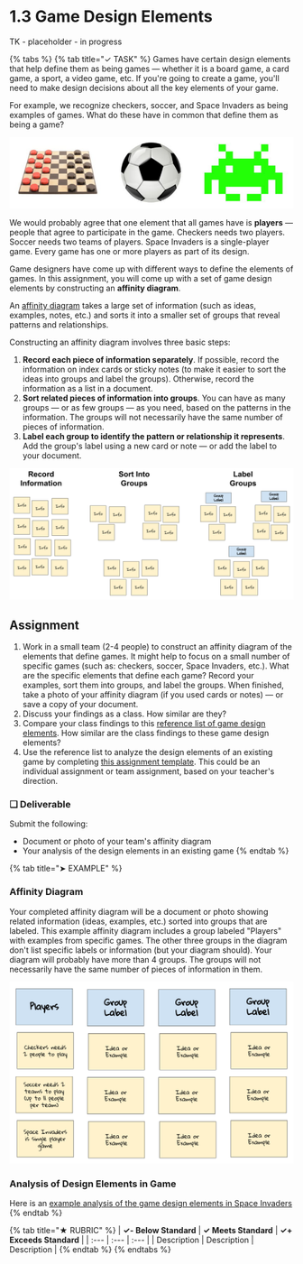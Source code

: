 # 1.3 Game Design Elements

TK - placeholder - in progress

{% tabs %}
{% tab title="✓ TASK" %}
Games have certain design elements that help define them as being games — whether it is a board game, a card game, a sport, a video game, etc. If you're going to create a game, you'll need to make design decisions about all the key elements of your game.

For example, we recognize checkers, soccer, and Space Invaders as being examples of games. What do these have in common that define them as being a game?

![](../../.gitbook/assets/checkers-soccer-invaders.jpg)

We would probably agree that one element that all games have is **players** — people that agree to participate in the game. Checkers needs two players. Soccer needs two teams of players. Space Invaders is a single-player game. Every game has one or more players as part of its design.

Game designers have come up with different ways to define the elements of games. In this assignment, you will come up with a set of game design elements by constructing an **affinity diagram**.

An [affinity diagram](https://uxdict.io/design-thinking-methods-affinity-diagrams-357bd8671ad4) takes a large set of information \(such as ideas, examples, notes, etc.\) and sorts it into a smaller set of groups that reveal patterns and relationships.

Constructing an affinity diagram involves three basic steps:

1. **Record each piece of information separately**. If possible, record the information on index cards or sticky notes \(to make it easier to sort the ideas into groups and label the groups\). Otherwise, record the information as a list in a document.
2. **Sort related pieces of information into groups**. You can have as many groups — or as few groups — as you need, based on the patterns in the information. The groups will not necessarily have the same number of pieces of information.
3. **Label each group to identify the pattern or relationship it represents**. Add the group's label using a new card or note — or add the label to your document.

![](../../.gitbook/assets/affinity-diagram-process.png)

## Assignment

1. Work in a small team \(2-4 people\) to construct an affinity diagram of the elements that define games. It might help to focus on a small number of specific games \(such as:  checkers, soccer, Space Invaders, etc.\). What are the specific elements that define each game? Record your examples, sort them into groups, and label the groups. When finished, take a photo of your affinity diagram \(if you used cards or notes\) — or save a copy of your document.
2. Discuss your findings as a class. How similar are they?
3. Compare your class findings to this [reference list of game design elements](https://drive.google.com/open?id=19Wwaqhb4NmwnAgoDcZOyX52iAwKlEmGM). How similar are the class findings to these game design elements?
4. Use the reference list to analyze the design elements of an existing game by completing [this assignment template](https://drive.google.com/open?id=1UP6mGoubPeGvyJ1Yn6NVKLRNdg63RakZI_W3by-EK6w). This could be an individual assignment or team assignment, based on your teacher's direction.

### **❏ Deliverable**

Submit the following:

* Document or photo of your team's affinity diagram
* Your analysis of the design elements in an existing game
{% endtab %}

{% tab title="➤ EXAMPLE" %}
### Affinity Diagram

Your completed affinity diagram will be a document or photo showing related information \(ideas, examples, etc.\) sorted into groups that are labeled. This example affinity diagram includes a group labeled "Players" with examples from specific games. The other three groups in the diagram don't list specific labels or information \(but your diagram should\).  Your diagram will probably have more than 4 groups. The groups will not necessarily have the same number of pieces of information in them.

![Affinity Diagram \(incomplete\)](../../.gitbook/assets/affinity-diagram-example.png)

### Analysis of Design Elements in Game

Here is an [example analysis of the game design elements in Space Invaders](https://drive.google.com/open?id=1D_0ZdLoE6JDqm-rKZH79UGnvxLs6O0SZ)
{% endtab %}

{% tab title="★ RUBRIC" %}
| **✓- Below Standard** | **✓ Meets Standard** | **✓+ Exceeds Standard** |
| :--- | :--- | :--- |
| Description | Description | Description |
{% endtab %}
{% endtabs %}

